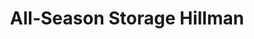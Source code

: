 ---
title: "All-Season Storage Hillman"
url: /hillman/all-season-storage-hillman/
shop: storage rental
---